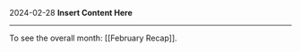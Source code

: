 2024-02-28
__Insert Content Here__
_______________________
To see the overall month: [[February Recap]].